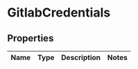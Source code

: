 # GitlabCredentials

## Properties
Name | Type | Description | Notes
------------ | ------------- | ------------- | -------------
